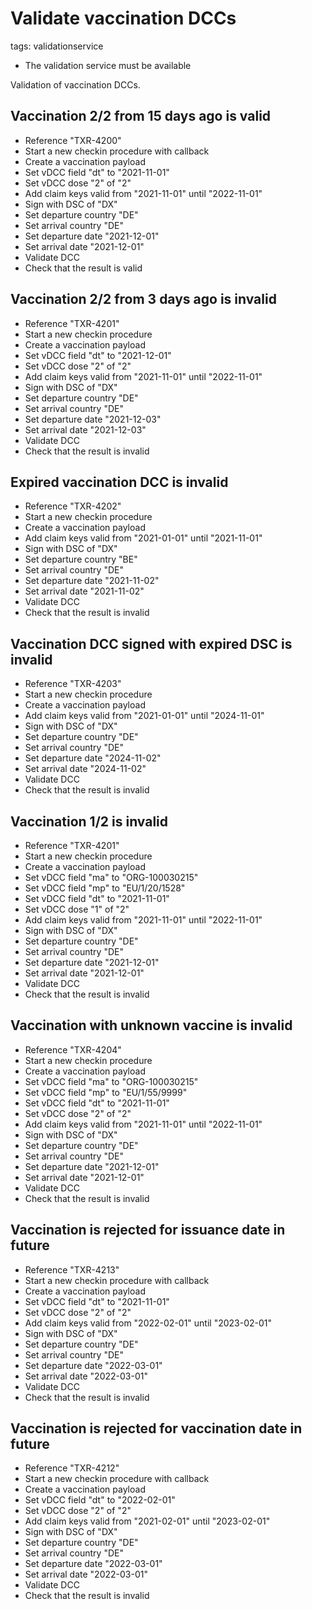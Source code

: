 # Validate vaccination DCCs

tags: validationservice

* The validation service must be available

Validation of vaccination DCCs. 

## Vaccination 2/2 from 15 days ago is valid
* Reference "TXR-4200"
* Start a new checkin procedure with callback
* Create a vaccination payload
* Set vDCC field "dt" to "2021-11-01" 
* Set vDCC dose "2" of "2"
* Add claim keys valid from "2021-11-01" until "2022-11-01"
* Sign with DSC of "DX"
* Set departure country "DE"
* Set arrival country "DE"
* Set departure date "2021-12-01"
* Set arrival date "2021-12-01"
* Validate DCC
* Check that the result is valid


## Vaccination 2/2 from 3 days ago is invalid
* Reference "TXR-4201"
* Start a new checkin procedure
* Create a vaccination payload
* Set vDCC field "dt" to "2021-12-01"
* Set vDCC dose "2" of "2"
* Add claim keys valid from "2021-11-01" until "2022-11-01"
* Sign with DSC of "DX"
* Set departure country "DE"
* Set arrival country "DE"
* Set departure date "2021-12-03"
* Set arrival date "2021-12-03"
* Validate DCC
* Check that the result is invalid


## Expired vaccination DCC is invalid
* Reference "TXR-4202"
* Start a new checkin procedure
* Create a vaccination payload
* Add claim keys valid from "2021-01-01" until "2021-11-01"
* Sign with DSC of "DX"
* Set departure country "BE"
* Set arrival country "DE"
* Set departure date "2021-11-02"
* Set arrival date "2021-11-02"
* Validate DCC
* Check that the result is invalid


## Vaccination DCC signed with expired DSC is invalid
* Reference "TXR-4203"
* Start a new checkin procedure
* Create a vaccination payload
* Add claim keys valid from "2021-01-01" until "2024-11-01"
* Sign with DSC of "DX"
* Set departure country "DE"
* Set arrival country "DE"
* Set departure date "2024-11-02"
* Set arrival date "2024-11-02"
* Validate DCC
* Check that the result is invalid




## Vaccination 1/2 is invalid
* Reference "TXR-4201"
* Start a new checkin procedure
* Create a vaccination payload
* Set vDCC field "ma" to "ORG-100030215"
* Set vDCC field "mp" to "EU/1/20/1528"
* Set vDCC field "dt" to "2021-11-01"
* Set vDCC dose "1" of "2"
* Add claim keys valid from "2021-11-01" until "2022-11-01"
* Sign with DSC of "DX"
* Set departure country "DE"
* Set arrival country "DE"
* Set departure date "2021-12-01"
* Set arrival date "2021-12-01"
* Validate DCC
* Check that the result is invalid


## Vaccination with unknown vaccine is invalid
* Reference "TXR-4204"
* Start a new checkin procedure
* Create a vaccination payload
* Set vDCC field "ma" to "ORG-100030215"
* Set vDCC field "mp" to "EU/1/55/9999"
* Set vDCC field "dt" to "2021-11-01"
* Set vDCC dose "2" of "2"
* Add claim keys valid from "2021-11-01" until "2022-11-01"
* Sign with DSC of "DX"
* Set departure country "DE"
* Set arrival country "DE"
* Set departure date "2021-12-01"
* Set arrival date "2021-12-01"
* Validate DCC
* Check that the result is invalid

## Vaccination is rejected for issuance date in future
* Reference "TXR-4213"
* Start a new checkin procedure with callback
* Create a vaccination payload
* Set vDCC field "dt" to "2021-11-01" 
* Set vDCC dose "2" of "2"
* Add claim keys valid from "2022-02-01" until "2023-02-01"
* Sign with DSC of "DX"
* Set departure country "DE"
* Set arrival country "DE"
* Set departure date "2022-03-01"
* Set arrival date "2022-03-01"
* Validate DCC
* Check that the result is invalid


## Vaccination is rejected for vaccination date in future
* Reference "TXR-4212"
* Start a new checkin procedure with callback
* Create a vaccination payload
* Set vDCC field "dt" to "2022-02-01" 
* Set vDCC dose "2" of "2"
* Add claim keys valid from "2021-02-01" until "2023-02-01"
* Sign with DSC of "DX"
* Set departure country "DE"
* Set arrival country "DE"
* Set departure date "2022-03-01"
* Set arrival date "2022-03-01"
* Validate DCC
* Check that the result is invalid

